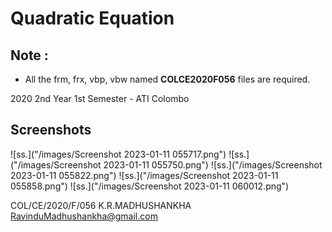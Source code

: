 # Quadratic Equation

## Note :
* All the frm, frx, vbp, vbw named **COLCE2020F056** files are required.

2020 2nd Year 1st Semester - ATI Colombo

## Screenshots

![ss.]("/images/Screenshot 2023-01-11 055717.png")
![ss.]("/images/Screenshot 2023-01-11 055750.png")
![ss.]("/images/Screenshot 2023-01-11 055822.png")
![ss.]("/images/Screenshot 2023-01-11 055858.png")
![ss.]("/images/Screenshot 2023-01-11 060012.png")

COL/CE/2020/F/056 K.R.MADHUSHANKHA
RavinduMadhushankha@gmail.com
